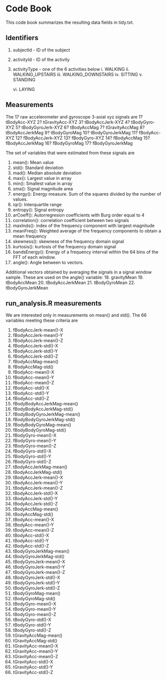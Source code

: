 # Code Book

This code book summarizes the resulting data fields in tidy.txt.

## Identifiers

1. subjectId - ID of the subject
2. activityId - ID of the activity
3. activityType - one of the 6 activities below
	i. WALKING
	ii. WALKING_UPSTAIRS
	iii. WALKING_DOWNSTAIRS
	iv. SITTING
	v. STANDING

	vi. LAYING


## Measurements
The 17 raw accelerometer and gyroscope 3-axial xyz signals are
1? tBodyAcc-XYZ
2? tGravityAcc-XYZ
3? tBodyAccJerk-XYZ
4? tBodyGyro-XYZ
5? tBodyGyroJerk-XYZ
6? tBodyAccMag
7? tGravityAccMag
8? tBodyAccJerkMag
9? tBodyGyroMag
10? tBodyGyroJerkMag
11? fBodyAcc-XYZ
12? fBodyAccJerk-XYZ
13? fBodyGyro-XYZ
14? fBodyAccMag
15? fBodyAccJerkMag
16? fBodyGyroMag
17? fBodyGyroJerkMag

The set of variables that were estimated from these signals are
1. mean(): Mean value
2. std(): Standard deviation
3. mad(): Median absolute deviation 
4. max(): Largest value in array
5. min(): Smallest value in array
6. sma(): Signal magnitude area
7. energy(): Energy measure. Sum of the squares divided by the number of values. 
8. iqr(): Interquartile range 
9. entropy(): Signal entropy
10. arCoeff(): Autorregresion coefficients with Burg order equal to 4
11. correlation(): correlation coefficient between two signals
12. maxInds(): index of the frequency component with largest magnitude
13. meanFreq(): Weighted average of the frequency components to obtain a mean frequency
14. skewness(): skewness of the frequency domain signal 
15. kurtosis(): kurtosis of the frequency domain signal 
16. bandsEnergy(): Energy of a frequency interval within the 64 bins of the FFT of each window.
17. angle(): Angle between to vectors.

Additional vectors obtained by averaging the signals in a signal window sample. These are used on the angle() variable:
18. gravityMean
19. tBodyAccMean
20. tBodyAccJerkMean
21. tBodyGyroMean
22. tBodyGyroJerkMean


## run_analysis.R measurements
We are interested only in measurements on mean() and std(). The 66 variables meeting these criteria are
1. fBodyAccJerk-mean()-X
2. fBodyAccJerk-mean()-Y
3. fBodyAccJerk-mean()-Z
4. fBodyAccJerk-std()-X
5. fBodyAccJerk-std()-Y
6. fBodyAccJerk-std()-Z
7. fBodyAccMag-mean()
8. fBodyAccMag-std()
9. fBodyAcc-mean()-X
10. fBodyAcc-mean()-Y
11. fBodyAcc-mean()-Z
12. fBodyAcc-std()-X
13. fBodyAcc-std()-Y
14. fBodyAcc-std()-Z
15. fBodyBodyAccJerkMag-mean()
16. fBodyBodyAccJerkMag-std()
17. fBodyBodyGyroJerkMag-mean()
18. fBodyBodyGyroJerkMag-std()
19. fBodyBodyGyroMag-mean()
20. fBodyBodyGyroMag-std()
21. fBodyGyro-mean()-X
22. fBodyGyro-mean()-Y
23. fBodyGyro-mean()-Z
24. fBodyGyro-std()-X
25. fBodyGyro-std()-Y
26. fBodyGyro-std()-Z
27. tBodyAccJerkMag-mean()
28. tBodyAccJerkMag-std()
29. tBodyAccJerk-mean()-X
30. tBodyAccJerk-mean()-Y
31. tBodyAccJerk-mean()-Z
32. tBodyAccJerk-std()-X
33. tBodyAccJerk-std()-Y
34. tBodyAccJerk-std()-Z
35. tBodyAccMag-mean()
36. tBodyAccMag-std()
37. tBodyAcc-mean()-X
38. tBodyAcc-mean()-Y
39. tBodyAcc-mean()-Z
40. tBodyAcc-std()-X
41. tBodyAcc-std()-Y
42. tBodyAcc-std()-Z
43. tBodyGyroJerkMag-mean()
44. tBodyGyroJerkMag-std()
45. tBodyGyroJerk-mean()-X
46. tBodyGyroJerk-mean()-Y
47. tBodyGyroJerk-mean()-Z
48. tBodyGyroJerk-std()-X
49. tBodyGyroJerk-std()-Y
50. tBodyGyroJerk-std()-Z
51. tBodyGyroMag-mean()
52. tBodyGyroMag-std()
53. tBodyGyro-mean()-X
54. tBodyGyro-mean()-Y
55. tBodyGyro-mean()-Z
56. tBodyGyro-std()-X
57. tBodyGyro-std()-Y
58. tBodyGyro-std()-Z
59. tGravityAccMag-mean()
60. tGravityAccMag-std()
61. tGravityAcc-mean()-X
62. tGravityAcc-mean()-Y
63. tGravityAcc-mean()-Z
64. tGravityAcc-std()-X
65. tGravityAcc-std()-Y
66. tGravityAcc-std()-Z
